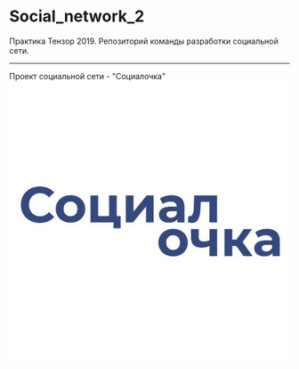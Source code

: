# Social_network_2
Практика Тензор 2019. Репозиторий команды разработки социальной сети. 

***
Проект социальной сети - "Социалочка"
![Логоттип](https://github.com/tensor-nsk-lesson/Social_network_2/blob/master/logo.jpg?raw=true)